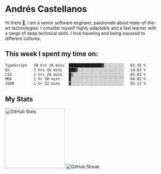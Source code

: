 # Andrés Castellanos

Hi there 👋, I am a senior software engineer, passionate about state-of-the-art technologies. I consider myself highly adaptable and a fast learner with a range of deep technical skills. I love traveling and being exposed to different cultures.

## This week I spent my time on:

<!--START_SECTION:waka-->

```txt
TypeScript   30 hrs 34 mins  ███████████████▓░░░░░░░░░   62.32 %
Go           7 hrs 16 mins   ███▓░░░░░░░░░░░░░░░░░░░░░   14.83 %
CSS          2 hrs 28 mins   █▒░░░░░░░░░░░░░░░░░░░░░░░   05.03 %
MDX          1 hr 58 mins    █░░░░░░░░░░░░░░░░░░░░░░░░   04.02 %
JSON         1 hr 32 mins    ▓░░░░░░░░░░░░░░░░░░░░░░░░   03.13 %
```

<!--END_SECTION:waka-->

## My Stats

<img height="195" src="https://github-readme-stats.vercel.app/api?username=andrescv&show_icons=true&theme=onedark&hide_border=true&card_width=495" alt="GitHub Stats" />

<img src="https://streak-stats.demolab.com?user=andrescv&theme=one-dark-pro&hide_border=true" alt="GitHub Streak" />
